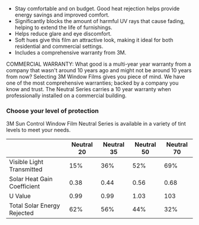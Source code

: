 - Stay comfortable and on budget. Good heat rejection helps provide energy savings and improved comfort.
- Significantly blocks the amount of harmful UV rays that cause fading, helping to extend the life of furnishings.
- Helps reduce glare and eye discomfort.
- Soft hues give this film an attractive look, making it ideal for both residential and commercial settings.
- Includes a comprehensive warranty from 3M.

COMMERCIAL WARRANTY: What good is a multi-year year warranty from a company that wasn't around 10 years ago and might not be around 10 years from now? Selecting 3M Window Films gives you piece of mind. We have one of the most comprehensive warranties; backed by a company you know and trust. The Neutral Series carries a 10 year warranty when professionally installed on a commercial building.

### Choose your level of protection
3M Sun Control Window Film Neutral Series is available in a variety of tint levels to meet your needs.


||Neutral 20|Neutral 35|Neutral 50|Neutral 70|
|---|---|---|---|---|
Visible Light Transmitted|15%|36%|52%|69%
Solar Heat Gain Coefficient|0.38|0.44|0.56|0.68
U Value|0.99|0.99|1.03|103
Total Solar Energy Rejected|62%|56%|44%|32%

